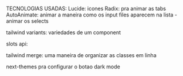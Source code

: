 TECNOLOGIAS USADAS:
Lucide: icones 
Radix: pra animar as tabs
AutoAnimate: animar a maneira como os input files aparecem na lista
            - animar os selects

tailwind variants: variedades de um component

slots api: 

tailwind merge: uma maneira de organizar as classes em linha 

next-themes pra configurar o botao dark mode